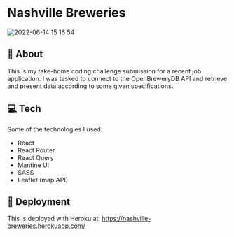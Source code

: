 # Nashville Breweries

![2022-06-14 15 16 54](https://user-images.githubusercontent.com/66661368/173689611-dba2a2b1-74cd-41ae-9af9-51c670b31022.gif)

## 💬 About

This is my take-home coding challenge submission for a recent job application. I was tasked to connect to the OpenBreweryDB API and retrieve and present data according to some given specifications.

## 💻 Tech

Some of the technologies I used:

- React
- React Router
- React Query
- Mantine UI
- SASS
- Leaflet (map API)

## 🚀 Deployment

This is deployed with Heroku at: https://nashville-breweries.herokuapp.com/
